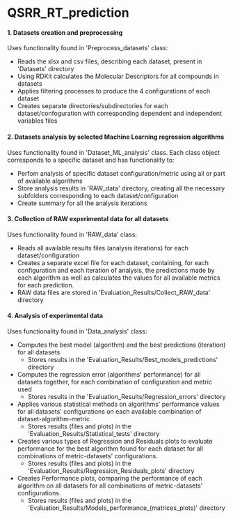 # QSRR_RT_prediction


#### 1. Datasets creation and preprocessing
Uses functionality found in 'Preprocess_datasets' class:
 - Reads the xlsx and csv files, describing each dataset, present in 'Datasets' directory
 - Using RDKit calculates the Molecular Descriptors for all compounds in datasets
 - Applies filtering processes to produce the 4 configurations of each dataset
 - Creates separate directories/subdirectories for each dataset/confoguration with corresponding dependent and independent variables files

#### 2. Datasets analysis by selected Machine Learning regression algorithms
Uses functionality found in 'Dataset_ML_analysis' class. Εach class object corresponds to a specific dataset and has functionality to:
 - Perfom analysis of specific dataset configuration/metric using all or part of available algorithms
 - Store analysis results in 'RAW_data' directory, creating all the necessary subfolders corresponding to each dataset/configuration
 - Create summary for all the analysis iterations
 
#### 3. Collection of RAW experimental data for all datasets
Uses functionality found in 'RAW_data' class:
 - Reads all available results files (analysis iterations) for each dataset/configuration
 - Creates a separate excel file for each dataset, containing, for each configuration and each iteration of analysis, the predictions made by each algorithm as well as calculates the values for all available metrics for each prediction.
 - RAW data files are stored in 'Evaluation_Results/Collect_RAW_data' directory

#### 4. Analysis of experimental data
Uses functionality found in 'Data_analysis' class:
 - Computes the best model (algorithm) and the best predictions (iteration) for all datasets
     - Stores results in the 'Evaluation_Results/Best_models_predictions' directory
 - Computes the regression error (algorithms' performance) for all datasets together, for each combination of configuration and metric used
     - Stores results in the 'Evaluation_Results/Regression_errors' directory
 - Applies various statistical methods on algorithms' performance values for all datasets' configurations on each available combination of dataset-algorithm-metric
     - Stores results (files and plots) in the 'Evaluation_Results/Statistical_tests' directory
 - Creates various types of Regression and Residuals plots to evaluate performance for the best algorithm found for each dataset for all combinations of metric-datasets' configurations.
     - Stores results (files and plots) in the 'Evaluation_Results/Regression_Residuals_plots' directory
 - Creates Performance plots, comparing the performance of each algorithm on all datasets for all combinations of metric-datasets' configurations.
     - Stores results (files and plots) in the 'Evaluation_Results/Models_performance_(matrices_plots)' directory
